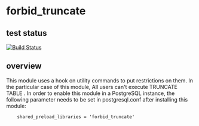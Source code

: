 # forbid_truncate

## test status
[![Build Status](https://travis-ci.org/NaokiNakamichi/postgres_extension.svg?branch=master)](https://travis-ci.org/NaokiNakamichi/postgres_extension)

## overview
This module uses a hook on utility commands to put restrictions on them.
In the particular case of this module, All users can't execute TRUNCATE TABLE .
In order to enable this module in a PostgreSQL instance, the following parameter needs to be set in postgresql.conf after installing this module:

```
    shared_preload_libraries = 'forbid_truncate'
```
